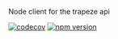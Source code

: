 Node client for the trapeze api

[![codecov](https://codecov.io/gh/donmahallem/trapeze/branch/master/graph/badge.svg?flag=TrapezeApiClient)](https://codecov.io/gh/donmahallem/trapeze/tree/master/packages/trapeze-api-client) [![npm version](https://badge.fury.io/js/%40donmahallem%2Ftrapeze-api-client.svg)](https://badge.fury.io/js/%40donmahallem%2Ftrapeze-api-client)
